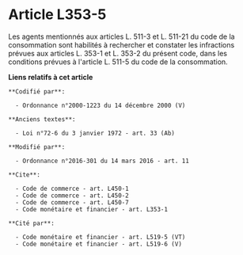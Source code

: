 # Article L353-5

Les agents mentionnés aux articles L. 511-3 et L. 511-21 du code de la consommation sont habilités à rechercher et constater
les infractions prévues aux articles L. 353-1 et L. 353-2 du présent code, dans les conditions prévues à l'article L. 511-5
du code de la consommation.

**Liens relatifs à cet article**

	**Codifié par**:

	  - Ordonnance n°2000-1223 du 14 décembre 2000 (V)

	**Anciens textes**:

	  - Loi n°72-6 du 3 janvier 1972 - art. 33 (Ab)

	**Modifié par**:

	  - Ordonnance n°2016-301 du 14 mars 2016 - art. 11

	**Cite**:

	  - Code de commerce - art. L450-1
	  - Code de commerce - art. L450-2
	  - Code de commerce - art. L450-7
	  - Code monétaire et financier - art. L353-1

	**Cité par**:

	  - Code monétaire et financier - art. L519-5 (VT)
	  - Code monétaire et financier - art. L519-6 (V)
